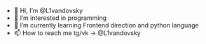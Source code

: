- 👋 Hi, I’m @L1vandovsky
- 👀 I’m interested in programming 
- 🌱 I’m currently learning Frontend direction and python language
- 📫 How to reach me tg/vk -> @L1vandovsky


<!---
L1vandovsky/L1vandovsky is a ✨ special ✨ repository because its `README.md` (this file) appears on your GitHub profile.
You can click the Preview link to take a look at your changes.
--->
